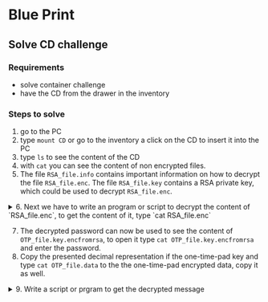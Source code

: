 # Blue Print

## Solve CD challenge

### Requirements

- solve container challenge
- have the CD from the drawer in the inventory

### Steps to solve

1. go to the PC
2. type `mount CD` or go to the inventory a click on the CD to insert it into the PC
3. type `ls` to see the content of the CD
4. with `cat` you can see the content of non encrypted files.
5. The file `RSA_file.info` contains important information on how to decrypt the file `RSA_file.enc`. The file `RSA_file.key` contains a RSA private key, which could be used to decrypt `RSA_file.enc`.  
<details><summary>6. Next we have to write an program or script to decrypt the content of `RSA_file.enc`, to get the content of it, type `cat RSA_file.enc`</summary>
<p>

  This is just an example of how to solve. [A running version of the script below, can be found on StackBlitz.](https://stackblitz.com/edit/js-duq9k8?file=index.js)
  
```js
 function rsaExample() {
  const n = 7085811221n;
  const d = 7085071307n;
  const encryptedMessages = [
    51191029n,
    2221684278n,
    1235109347n,
    5932720573n,
    5722816980n,
    407222931n,
    1597934719n,
    6297126078n,
    7002519417n,
  ];

  const secretKey = { d, n };
  console.log('Priv key decryption exponent: ' + Number(d));
  console.log('Priv key mod: ' + Number(n));
  console.log('Print all encrypted letters:');
  console.log(
    encryptedMessages.map(function (x) {
      return x.toString();
    })
  );

  var messages = encryptedMessages.map(function (c) {
    return decrypt(c, secretKey);
  });

  console.log(
    messages.map(function (x) {
      return x.toString();
    })
  );

  console.log(numberToText(messages));
}

function decrypt(c, secretKey) {
  const { d, n } = secretKey;

  const m = pow(c, d, n); //*/ c ** d % n;

  return m;
}

// Binary Exponentiation, because of large numbers...
function pow(a, b, n) {
  a = a % n;
  var result = 1n;
  var x = a;

  while (b > 0n) {
    var leastSignificantBit = b % 2n;
    b = b / 2n;

    if (leastSignificantBit == 1n) {
      result = result * x;
      result = result % n;
    }

    x = x * x;
    x = x % n;
  }
  return result;
}

function numberToText(numbers) {
  return numbers
    .map(function (x) {
      return String.fromCharCode(Number(x));
    })
    .join('');
}

rsaExample();

```

</p>
</details>

7. The decrypted password can now be used to see the content of `OTP_file.key.encfromrsa`, to open it type `cat OTP_file.key.encfromrsa` and enter the password.
8. Copy the presented decimal representation if the one-time-pad key and type `cat OTP_file.data` to the the one-time-pad encrypted data, copy it as well.

<details><summary>9. Write a script or prgram to get the decrypted message</summary>
<p>
  This is just an example of how to solve. [A running version of the script below, can be found on StackBlitz.](https://stackblitz.com/edit/js-25tea6?file=index.js)

```javascript
 function OTPExample() {
  const c = 33170895268295n;
  const k = 17025474858527n;
  const m = c ^ k;
  console.log('m: ' + m);
  console.log('k: ' + k);
  console.log('c: ' + c);
}
OTPExample();
```

</p>
</details>
